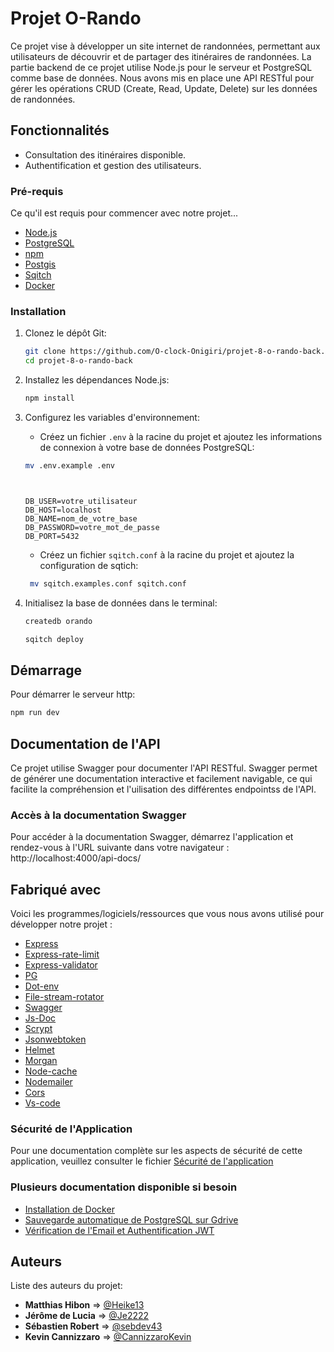 # Projet O-Rando

Ce projet vise à développer un site internet de randonnées, permettant aux utilisateurs de découvrir et de partager des itinéraires de randonnées. La partie backend de ce projet utilise Node.js pour le serveur et PostgreSQL comme base de données. Nous avons mis en place une API RESTful pour gérer les opérations CRUD (Create, Read, Update, Delete) sur les données de randonnées.

## Fonctionnalités

- Consultation des itinéraires disponible.
- Authentification et gestion des utilisateurs.

### Pré-requis

Ce qu'il est requis pour commencer avec notre projet...

- [Node.js](https://nodejs.org/)
- [PostgreSQL](https://www.postgresql.org/)
- [npm](https://www.npmjs.com/)
- [Postgis](https://postgis.net/)
- [Sqitch](https://sqitch.org/)
- [Docker](https://www.docker.com/)

### Installation

1. Clonez le dépôt Git:

   ```bash
   git clone https://github.com/O-clock-Onigiri/projet-8-o-rando-back.git
   cd projet-8-o-rando-back
   ```

2. Installez les dépendances Node.js:

   ```bash
   npm install
   ```

3. Configurez les variables d'environnement:

   - Créez un fichier `.env` à la racine du projet et ajoutez les informations de connexion à votre base de données PostgreSQL:

   ```bash
   mv .env.example .env
   ```

   ```plaintext


   DB_USER=votre_utilisateur
   DB_HOST=localhost
   DB_NAME=nom_de_votre_base
   DB_PASSWORD=votre_mot_de_passe
   DB_PORT=5432
   ```

   - Créez un fichier `sqitch.conf` à la racine du projet et ajoutez la configuration de sqtich:

   ```bash
    mv sqitch.examples.conf sqitch.conf
   ```

4. Initialisez la base de données dans le terminal:

   ```bash
   createdb orando

   sqitch deploy

   ```

## Démarrage

Pour démarrer le serveur http:

```bash
npm run dev
```

## Documentation de l'API

Ce projet utilise Swagger pour documenter l'API RESTful.
Swagger permet de générer une documentation interactive et facilement navigable, ce qui facilite la compréhension et l'uilisation des différentes endpointss de l'API.

### Accès à la documentation Swagger

Pour accéder à la documentation Swagger, démarrez l'application et rendez-vous à l'URL suivante dans votre navigateur : http://localhost:4000/api-docs/

## Fabriqué avec

Voici les programmes/logiciels/ressources que vous nous avons utilisé pour développer notre projet :

- [Express](https://expressjs.com/)
- [Express-rate-limit](https://www.npmjs.com/package/express-rate-limit)
- [Express-validator](https://www.npmjs.com/package/express-validator)
- [PG](https://www.npmjs.com/package/pg)
- [Dot-env](https://www.npmjs.com/package/dotenv)
- [File-stream-rotator](https://www.npmjs.com/package/file-stream-rotator)
- [Swagger](https://swagger.io/resources/open-api/)
- [Js-Doc](https://jsdoc.app/)
- [Scrypt](https://www.npmjs.com/package/scrypt)
- [Jsonwebtoken](https://jwt.io/)
- [Helmet](https://www.npmjs.com/package/helmet)
- [Morgan](https://www.npmjs.com/package/morgan)
- [Node-cache](https://www.npmjs.com/package/node-cache)
- [Nodemailer](https://www.npmjs.com/package/nodemailer)
- [Cors](https://www.npmjs.com/package/cors)
- [Vs-code](https://code.visualstudio.com/)

### Sécurité de l'Application

Pour une documentation complète sur les aspects de sécurité de cette application, veuillez consulter le fichier [Sécurité de l'application](./doc/La-sécurité-de-l'app.md)

### Plusieurs documentation disponible si besoin

- [Installation de Docker](./doc/docker-install.md)
- [Sauvegarde automatique de PostgreSQL sur Gdrive](./doc/Documentation%20de%20mise%20en%20place%20des%20sauvergardes%20de%20la%20Bdd.md)
- [Vérification de l'Email et Authentification JWT](./doc/Documentation%20pour%20la%20mise%20en%20place%20de%20la%20vérification%20de%20l'email%20et%20l'authentification%20JWT.md)

## Auteurs

Liste des auteurs du projet:

- **Matthias Hibon** => [@Heike13](https://github.com/Heike13)
- **Jérôme de Lucia** => [@Je2222](https://github.com/Je2222)
- **Sébastien Robert** => [@sebdev43](https://github.com/Sebdev43)
- **Kevin Cannizzaro** => [@CannizzaroKevin](https://github.com/CannizzaroKevin)
